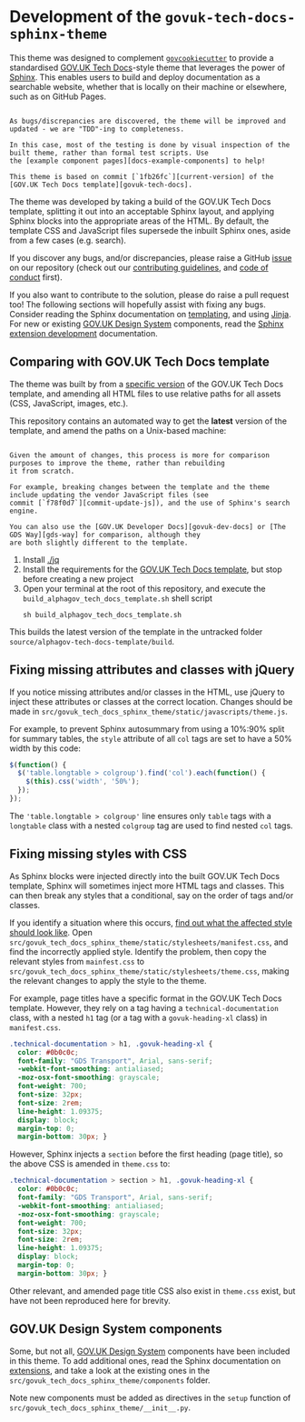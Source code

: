# Development of the `govuk-tech-docs-sphinx-theme`

This theme was designed to complement [`govcookiecutter`][govcookiecutter] to provide a standardised
[GOV.UK Tech Docs][govuk-tech-docs]-style theme that leverages the power of [Sphinx][sphinx]. This enables users to
build and deploy documentation as a searchable website, whether that is locally on their machine or elsewhere, such as
on GitHub Pages.

```{note} This theme is not an exact replica of GOV.UK Tech Docs template!

As bugs/discrepancies are discovered, the theme will be improved and updated - we are "TDD"-ing to completeness.

In this case, most of the testing is done by visual inspection of the built theme, rather than formal test scripts. Use
the [example component pages][docs-example-components] to help!

This theme is based on commit [`1fb26fc`][current-version] of the [GOV.UK Tech Docs template][govuk-tech-docs].

```

The theme was developed by taking a build of the GOV.UK Tech Docs template, splitting it out into an acceptable Sphinx
layout, and applying Sphinx blocks into the appropriate areas of the HTML. By default, the template CSS and JavaScript
files supersede the inbuilt Sphinx ones, aside from a few cases (e.g. search).

If you discover any bugs, and/or discrepancies, please raise a GitHub [issue][issue] on our repository (check out our
[contributing guidelines][contributing], and [code of conduct][code-of-conduct] first).

If you also want to contribute to the solution, please do raise a pull request too! The following sections will
hopefully assist with fixing any bugs. Consider reading the Sphinx documentation on [templating][sphinx-templating],
and using [Jinja][jinja]. For new or existing [GOV.UK Design System][govuk-design-system] components, read the
[Sphinx extension development][sphinx-extension] documentation.

## Comparing with GOV.UK Tech Docs template

The theme was built by from a [specific version][current-version] of the GOV.UK Tech Docs template, and amending all
HTML files to use relative paths for all assets (CSS, JavaScript, images, etc.).

This repository contains an automated way to get the **latest** version of the template, and amend the paths on a
Unix-based machine:

```{note} For comparison purposes only

Given the amount of changes, this process is more for comparison purposes to improve the theme, rather than rebuilding
it from scratch.

For example, breaking changes between the template and the theme include updating the vendor JavaScript files (see
commit [`f78f0d7`][commit-update-js]), and the use of Sphinx's search engine.

You can also use the [GOV.UK Developer Docs][govuk-dev-docs] or [The GDS Way][gds-way] for comparison, although they
are both slightly different to the template.

```

1. Install [./jq](https://stedolan.github.io/jq/)
2. Install the requirements for the [GOV.UK Tech Docs template][govuk-tech-docs], but stop before creating a new project
3. Open your terminal at the root of this repository, and execute the `build_alphagov_tech_docs_template.sh` shell
   script
   ```shell
   sh build_alphagov_tech_docs_template.sh
   ```

This builds the latest version of the template in the untracked folder `source/alphagov-tech-docs-template/build`.

## Fixing missing attributes and classes with jQuery

If you notice missing attributes and/or classes in the HTML, use jQuery to inject these attributes or classes at the
correct location. Changes should be made in `src/govuk_tech_docs_sphinx_theme/static/javascripts/theme.js`.

For example, to prevent Sphinx autosummary from using a 10%:90% split for summary tables, the `style` attribute of all
`col` tags are set to have a 50% width by this code:

```javascript
$(function() {
  $('table.longtable > colgroup').find('col').each(function() {
    $(this).css('width', '50%');
  });
});
```
The `'table.longtable > colgroup'` line ensures only `table` tags with a `longtable` class with a nested `colgroup` tag are used to find nested `col` tags.

## Fixing missing styles with CSS

As Sphinx blocks were injected directly into the built GOV.UK Tech Docs template, Sphinx will sometimes inject more
HTML tags and classes. This can then break any styles that a conditional, say on the order of tags and/or classes.

If you identify a situation where this occurs,
[find out what the affected style should look like](#comparing-with-govuk-tech-docs-template). Open
`src/govuk_tech_docs_sphinx_theme/static/stylesheets/manifest.css`, and find the incorrectly applied style. Identify
the problem, then copy the relevant styles from `mainfest.css` to
`src/govuk_tech_docs_sphinx_theme/static/stylesheets/theme.css`, making the relevant changes to apply the style to the
theme.

For example, page titles have a specific format in the GOV.UK Tech Docs template. However, they rely on a tag having a
`technical-documentation` class, with a nested `h1` tag (or a tag with a `govuk-heading-xl` class) in `manifest.css`.

```css
.technical-documentation > h1, .govuk-heading-xl {
  color: #0b0c0c;
  font-family: "GDS Transport", Arial, sans-serif;
  -webkit-font-smoothing: antialiased;
  -moz-osx-font-smoothing: grayscale;
  font-weight: 700;
  font-size: 32px;
  font-size: 2rem;
  line-height: 1.09375;
  display: block;
  margin-top: 0;
  margin-bottom: 30px; }
```

However, Sphinx injects a `section` before the first heading (page title), so the above CSS is amended in `theme.css`
to:

```css
.technical-documentation > section > h1, .govuk-heading-xl {
  color: #0b0c0c;
  font-family: "GDS Transport", Arial, sans-serif;
  -webkit-font-smoothing: antialiased;
  -moz-osx-font-smoothing: grayscale;
  font-weight: 700;
  font-size: 32px;
  font-size: 2rem;
  line-height: 1.09375;
  display: block;
  margin-top: 0;
  margin-bottom: 30px; }
```

Other relevant, and amended page title CSS also exist in `theme.css` exist, but have not been reproduced here for
brevity.

## GOV.UK Design System components

Some, but not all, [GOV.UK Design System][govuk-design-system] components have been included in this theme. To add
additional ones, read the Sphinx documentation on [extensions][sphinx-extension], and take a look at the existing ones
in the `src/govuk_tech_docs_sphinx_theme/components` folder.

Note new components must be added as directives in the `setup` function of
`src/govuk_tech_docs_sphinx_theme/__init__.py`.

[code-of-conduct]: ./CODE_OF_CONDUCT.md
[commit-update-js]: https://github.com/ukgovdatascience/govuk-tech-docs-sphinx-theme/commit/f78f0d74ba0d82e45a993b4bb40aa1e3d8d34643
[contributing]: ./CONTRIBUTING.md
[current-version]: https://github.com/alphagov/tech-docs-template/tree/1fb26fcf3a8605fe4734fdfbdf9dfc180f1fe3f7
[docs-example-components]: ../example_components/README.md
[gds-way]: https://gds-way.cloudapps.digital/
[govcookiecutter]: https://github.com/ukgovdatascience/govcookiecutter
[govuk-design-system]: https://design-system.service.gov.uk/
[govuk-dev-docs]: https://docs.publishing.service.gov.uk/
[govuk-tech-docs]: https://github.com/alphagov/tech-docs-template
[issue]: https://github.com/ukgovdatascience/govuk-tech-docs-sphinx-theme/issues/new
[jinja]: https://jinja.palletsprojects.com/
[jq]: https://stedolan.github.io/jq/
[sphinx]: https://www.sphinx-doc.org/en/master/
[sphinx-extension]: https://www.sphinx-doc.org/en/master/extdev/index.html
[sphinx-templating]: https://www.sphinx-doc.org/en/master/templating.html
